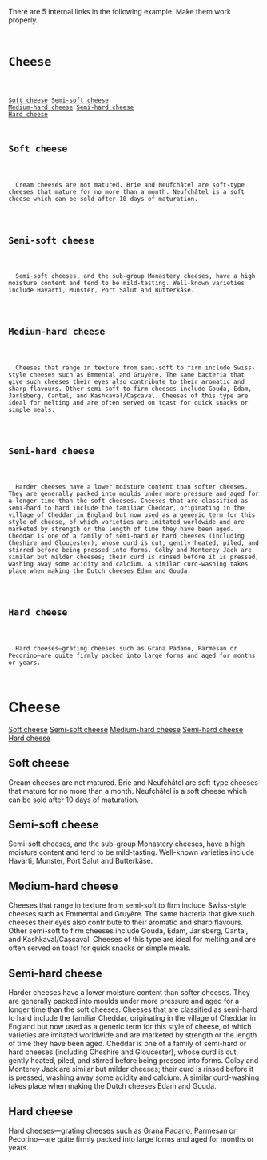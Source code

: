 There are 5 internal links in the following example.
Make them work properly.

<codeblock language="html" type="exercise" testMode="fixedInput">
<code>
<h1 id="title">Cheese</h1>

<a href="">Soft cheese</a>
<a href="">Semi-soft cheese</a>
<a href="">Medium-hard cheese</a>
<a href="">Semi-hard cheese</a>
<a href="">Hard cheese</a>

<h2 id="soft-cheese">Soft cheese</h2>
<p>
  Cream cheeses are not matured. Brie and Neufchâtel are soft-type cheeses that mature for no more than a month. Neufchâtel is a soft cheese which can be sold after 10 days of maturation.
</p>

<h2 id="semi-soft-cheese">Semi-soft cheese</h2>
<p>
  Semi-soft cheeses, and the sub-group Monastery cheeses, have a high moisture content and tend to be mild-tasting. Well-known varieties include Havarti, Munster, Port Salut and Butterkäse.
</p>

<h2 id="medium-hard-cheese">Medium-hard cheese</h2>
<p>
  Cheeses that range in texture from semi-soft to firm include Swiss-style cheeses such as Emmental and Gruyère. The same bacteria that give such cheeses their eyes also contribute to their aromatic and sharp flavours. Other semi-soft to firm cheeses include Gouda, Edam, Jarlsberg, Cantal, and Kashkaval/Cașcaval. Cheeses of this type are ideal for melting and are often served on toast for quick snacks or simple meals.
</p>

<h2 id="semi-hard-cheese">Semi-hard cheese</h2>
<p>
  Harder cheeses have a lower moisture content than softer cheeses. They are generally packed into moulds under more pressure and aged for a longer time than the soft cheeses. Cheeses that are classified as semi-hard to hard include the familiar Cheddar, originating in the village of Cheddar in England but now used as a generic term for this style of cheese, of which varieties are imitated worldwide and are marketed by strength or the length of time they have been aged. Cheddar is one of a family of semi-hard or hard cheeses (including Cheshire and Gloucester), whose curd is cut, gently heated, piled, and stirred before being pressed into forms. Colby and Monterey Jack are similar but milder cheeses; their curd is rinsed before it is pressed, washing away some acidity and calcium. A similar curd-washing takes place when making the Dutch cheeses Edam and Gouda.
</p>

<h2 id="hard-cheese">Hard cheese</h2>
<p>
  Hard cheeses—grating cheeses such as Grana Padano, Parmesan or Pecorino—are quite firmly packed into large forms and aged for months or years.
</p>
</code>

<solution>
<h1 id="title">Cheese</h1>

<a href="#soft-cheese">Soft cheese</a>
<a href="#semi-soft-cheese">Semi-soft cheese</a>
<a href="#medium-hard-cheese">Medium-hard cheese</a>
<a href="#semi-hard-cheese">Semi-hard cheese</a>
<a href="#hard-cheese">Hard cheese</a>

<h2 id="soft-cheese">Soft cheese</h2>
<p>
  Cream cheeses are not matured. Brie and Neufchâtel are soft-type cheeses that mature for no more than a month. Neufchâtel is a soft cheese which can be sold after 10 days of maturation.
</p>

<h2 id="semi-soft-cheese">Semi-soft cheese</h2>
<p>
  Semi-soft cheeses, and the sub-group Monastery cheeses, have a high moisture content and tend to be mild-tasting. Well-known varieties include Havarti, Munster, Port Salut and Butterkäse.
</p>

<h2 id="medium-hard-cheese">Medium-hard cheese</h2>
<p>
  Cheeses that range in texture from semi-soft to firm include Swiss-style cheeses such as Emmental and Gruyère. The same bacteria that give such cheeses their eyes also contribute to their aromatic and sharp flavours. Other semi-soft to firm cheeses include Gouda, Edam, Jarlsberg, Cantal, and Kashkaval/Cașcaval. Cheeses of this type are ideal for melting and are often served on toast for quick snacks or simple meals.
</p>

<h2 id="semi-hard-cheese">Semi-hard cheese</h2>
<p>
  Harder cheeses have a lower moisture content than softer cheeses. They are generally packed into moulds under more pressure and aged for a longer time than the soft cheeses. Cheeses that are classified as semi-hard to hard include the familiar Cheddar, originating in the village of Cheddar in England but now used as a generic term for this style of cheese, of which varieties are imitated worldwide and are marketed by strength or the length of time they have been aged. Cheddar is one of a family of semi-hard or hard cheeses (including Cheshire and Gloucester), whose curd is cut, gently heated, piled, and stirred before being pressed into forms. Colby and Monterey Jack are similar but milder cheeses; their curd is rinsed before it is pressed, washing away some acidity and calcium. A similar curd-washing takes place when making the Dutch cheeses Edam and Gouda.
</p>

<h2 id="hard-cheese">Hard cheese</h2>
<p>
  Hard cheeses—grating cheeses such as Grana Padano, Parmesan or Pecorino—are quite firmly packed into large forms and aged for months or years.
</p>
</solution>
</codeblock>
